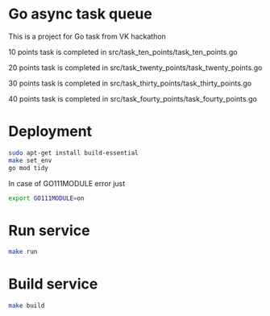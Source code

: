 # Go async task queue

This is a project for Go task from VK hackathon 

10 points task is completed in src/task_ten_points/task_ten_points.go

20 points task is completed in src/task_twenty_points/task_twenty_points.go

30 points task is completed in src/task_thirty_points/task_thirty_points.go

40 points task is completed in src/task_fourty_points/task_fourty_points.go

# Deployment

```bash
sudo apt-get install build-essential
make set_env
go mod tidy
```

In case of GO111MODULE error just
```bash
export GO111MODULE=on
```

# Run service

```bash
make run
```

# Build service
```bash
make build
```

